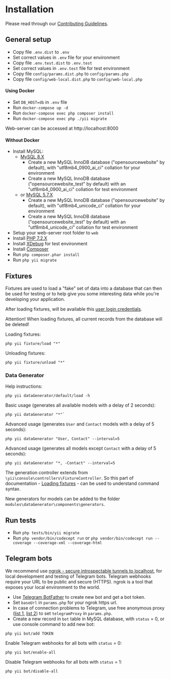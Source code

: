 # Installation

Please read through our [Contributing Guidelines](CONTRIBUTING.md).

## General setup

- Copy file `.env.dist` to `.env`
- Set correct values in `.env` file for your environment
- Copy file `.env.test.dist` to `.env.test`
- Set correct values in `.env.test` file for test environment
- Copy file `config/params.dist.php` to `config/params.php`
- Copy file `config/web-local.dist.php` to `config/web-local.php`

#### Using Docker

- Set `DB_HOST=db` in `.env` file
- Run `docker-compose up -d`
- Run `docker-compose exec php composer install`
- Run `docker-compose exec php ./yii migrate`

Web-server can be accessed at http://localhost:8000

#### Without Docker

- Install MySQL:
  - [MySQL 8.X](https://www.mysql.com)
    - Create a new MySQL InnoDB database ("opensourcewebsite" by default), with "utf8mb4_0900_ai_ci" collation for your environment
    - Create a new MySQL InnoDB database ("opensourcewebsite_test" by default) with an "utf8mb4_0900_ai_ci" collation for test environment
  - or [MySQL 5.7.X](https://www.mysql.com)
    - Create a new MySQL InnoDB database ("opensourcewebsite" by default), with "utf8mb4_unicode_ci" collation for your environment
    - Create a new MySQL InnoDB database ("opensourcewebsite_test" by default) with an "utf8mb4_unicode_ci" collation for test environment
- Setup your web-server root folder to `web`
- Install [PHP 7.2.X](https://www.php.net)
- Install [XDebug](https://xdebug.org) for test environment
- Install [Composer](https://getcomposer.org)
- Run `php composer.phar install`
- Run `php yii migrate`

## Fixtures

Fixtures are used to load a "fake" set of data into a database that can then be used for testing or to help give you some interesting data while you're developing your application.

After loading fixtures, will be available this [user login credentials](tests/fixtures/data/user.php).

Attention! When loading fixtures, all current records from the database will be deleted!

Loading fixtures:
```
php yii fixture/load "*"
```

Unloading fixtures:
```
php yii fixture/unload "*"
```

### Data Generator

Help instructions:
```
php yii dataGenerator/default/load -h
```

Basic usage (generates all available models with a delay of 2 seconds):
```
php yii dataGenerator "*"`
```

Advanced usage (generates `User` and `Contact` models with a delay of 5 seconds):
```
php yii dataGenerator "User, Contact" --interval=5
```

Advanced usage (generates all models except `Contact` with a delay of 5 seconds):
```
php yii dataGenerator "*, -Contact" --interval=5
```

The generation controller extends from `\yii\console\controllers\FixtureController`. So this part of documentation - [Loading fixtures](https://www.yiiframework.com/doc/guide/2.0/en/test-fixtures#loading-fixtures) - can be used to understand command syntax.

New generators for models can be added to the folder `modules\dataGenerator\components\generators`.

## Run tests

- Run `php tests/bin/yii migrate`
- Run `php vendor/bin/codecept run` or `php vendor/bin/codecept run --coverage --coverage-xml --coverage-html`

## Telegram bots

We recommend use [ngrok - secure introspectable tunnels to localhost](https://ngrok.com), for local development and testing of Telegram bots. Telegram webhooks require your URL to be public and secure (HTTPS). ngrok is a tool that exposes your local environment to the world.

- Use [Telegram BotFather](https://t.me/BotFather) to create new bot and get a bot token.
- Set `baseUrl` in `params.php` for your ngrok https url.
- In case of connection problems to Telegram, use free anonymous proxy ([list 1](https://www.firexproxy.com/en), [list 2](https://mtpro.xyz/socks5)) to set `telegramProxy` in `params.php`.
- Create a new record in `bot` table in MySQL database, with `status` = 0, or use console command to add new bot:
```
php yii bot/add TOKEN
```

Enable Telegram webhooks for all bots with `status` = 0:
```
php yii bot/enable-all
```

Disable Telegram webhooks for all bots with `status` = 1:
```
php yii bot/disable-all
```

